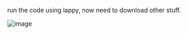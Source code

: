 run the code using lappy, now need to download other stuff.



![image](https://github.com/user-attachments/assets/c43a8016-0c75-4cae-9bd2-6087dcbd18fe)
